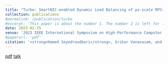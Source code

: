 ```yaml
---
title: "Turbo: SmartNIC-enabled Dynamic Load Balancing of µs-scale RPCs"
collection: publications
#permalink: /publication/turbo
#excerpt: 'This paper is about the number 1. The number 2 is left for future work.'
date: 2023-02-25
venue: '2023 IEEE International Symposium on High-Performance Computer Architecture (HPCA)'
#paperurl: 'pdf'
citation: '<strong>Hamed Seyedroudbari</strong>, Srikar Vanavasam, and Alexandros Daglis'
---
```

<!---
This paper is about the number 2. The number 3 is left for future work.
#Recommended citation: Your Name, You. (2010). "Paper Title Number 2." <i>Journal 1</i>. 1(2).
-->
[pdf](http://hamedsey.github.io/files/turbo.pdf)
[talk](https://www.youtube.com/watch?v=TRqPEkY2_Zg)